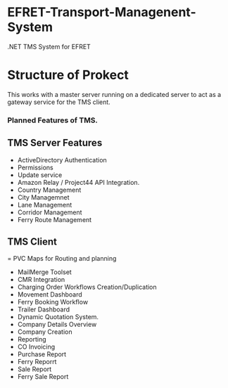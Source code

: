 # EFRET-Transport-Managenent-System
.NET TMS System for EFRET

# Structure of Prokect
This works with a master server running on a dedicated server to act as a gateway service for the TMS client.

### Planned Features of TMS.

## TMS Server Features
- ActiveDirectory Authentication
- Permissions
- Update service
- Amazon Relay / Project44 API Integration.
- Country Management
- City Managemnet
- Lane Management
- Corridor Management
- Ferry Route Management

## TMS Client
= PVC Maps for Routing and planning
- MailMerge Toolset
- CMR Integration
- Charging Order Workflows Creation/Duplication
- Movement Dashboard
- Ferry Booking Workflow
- Trailer Dashboard
- Dynamic Quotation System.
- Company Details Overview
- Company Creation
- Reporting
- CO Invoicing
- Purchase Report
- Ferry Reporrt
- Sale Report 
- Ferry Sale Report
